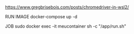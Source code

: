 https://www.gregbrisebois.com/posts/chromedriver-in-wsl2/

RUN IMAGE
docker-compose up -d

JOB
sudo docker exec -it meucontainer sh -c "/app/run.sh"